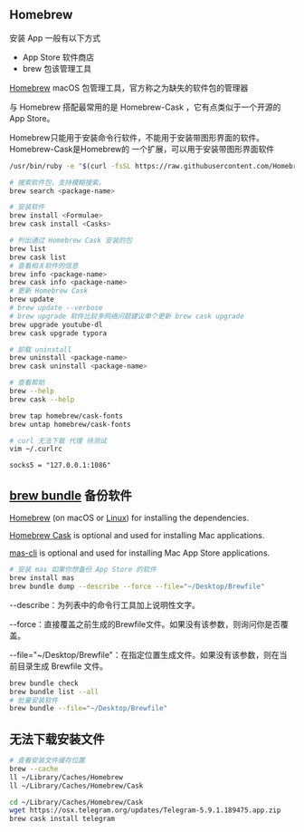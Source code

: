 ## Homebrew

安装 App 一般有以下方式

- App Store 软件商店
- brew  包该管理工具



[Homebrew](https://brew.sh/) macOS 包管理工具，官方称之为缺失的软件包的管理器

与 Homebrew 搭配最常用的是 Homebrew-Cask ，它有点类似于一个开源的 App Store。

Homebrew只能用于安装命令行软件，不能用于安装带图形界面的软件。Homebrew-Cask是Homebrew的 一个扩展，可以用于安装带图形界面软件

```sh
/usr/bin/ruby -e "$(curl -fsSL https://raw.githubusercontent.com/Homebrew/install/master/install)"
```

```sh
# 搜索软件包，支持模糊搜索。  
brew search <package-name>

# 安装软件
brew install <Formulae>
brew cask install <Casks>

# 列出通过 Homebrew Cask 安装的包
brew list
brew cask list
# 查看相关软件的信息
brew info <package-name>
brew cask info <package-name>
# 更新 Homebrew Cask
brew update
# brew update --verbose
# brew upgrade 软件比较多网络问题建议单个更新 brew cask upgrade
brew upgrade youtube-dl
brew cask upgrade typora

# 卸载 uninstall
brew uninstall <package-name>
brew cask uninstall <package-name>

# 查看帮助
brew --help
brew cask --help
```



```sh
brew tap homebrew/cask-fonts
brew untap homebrew/cask-fonts
```



```sh
# curl 无法下载 代理 待测试
vim ~/.curlrc
```

```properties
socks5 = "127.0.0.1:1086"
```





## [brew bundle](https://github.com/Homebrew/homebrew-bundle) 备份软件

[Homebrew](https://github.com/Homebrew/brew) (on macOS or [Linux](https://docs.brew.sh/Homebrew-on-Linux)) for installing the dependencies.

[Homebrew Cask](https://github.com/Homebrew/homebrew-cask) is optional and used for installing Mac applications.

[mas-cli](https://github.com/argon/mas) is optional and used for installing Mac App Store applications.



```sh
# 安装 mas 如果你想备份 App Store 的软件
brew install mas
brew bundle dump --describe --force --file="~/Desktop/Brewfile"
```

--describe：为列表中的命令行工具加上说明性文字。

--force：直接覆盖之前生成的Brewfile文件。如果没有该参数，则询问你是否覆盖。

--file="~/Desktop/Brewfile"：在指定位置生成文件。如果没有该参数，则在当前目录生成 Brewfile 文件。

```sh
brew bundle check
brew bundle list --all
# 批量安装软件
brew bundle --file="~/Desktop/Brewfile"
```



## 无法下载安装文件

```sh
# 查看安装文件缓存位置
brew --cache
ll ~/Library/Caches/Homebrew
ll ~/Library/Caches/Homebrew/Cask

cd ~/Library/Caches/Homebrew/Cask
wget https://osx.telegram.org/updates/Telegram-5.9.1.189475.app.zip
brew cask install telegram
```

